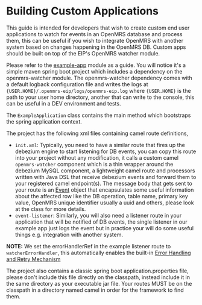 # Building Custom Applications

This guide is intended for developers that wish to create custom end user applications to watch for events in an OpenMRS
database and process them, this can be useful if you wish to integrate OpenMRS with another system based on changes
happening in the OpenMRS DB. Custom apps should be built on top of the EIP's OpenMRS watcher module.

Please refer to the [example-app](../../example-app) module as a guide. You will notice it's a simple maven spring boot project
which includes a dependency on the openmrs-watcher module. The openmrs-watcher dependency comes with a default logback
configuration file and writes the logs at `{USER.HOME}/.openmrs-eip/logs/openmrs-eip.log` where `{USER.HOME}` is the path
to your user home directory, another that can write to the console, this can be useful in a DEV environment and tests.

The `ExampleApplication` class contains the main method which bootstraps the spring application context.

The project has the following xml files containing camel route definitions,
- `init.xml`: Typically, you need to have a similar route that fires up the debezium engine to start listening for DB events,
  you can copy this route into your project without any modification, it calls a custom camel `openmrs-watcher` component
  which is a thin wrapper around the debezium MySQL component, a lightweight camel route and processors written with
  Java DSL that receive debezium events and forward them to your registered camel endpoint(s). The message body that gets
  sent to your route is an [Event](../../openmrs-watcher/src/main/java/org/openmrs/eip/mysql/watcher/Event.java) object that
  encapsulates some useful information about the affected row like the DB operation, table name, primary key value,
  OpenMRS unique identifier usually a uuid and others, please look at the class for more details.
- `event-listener`: Similarly, you will also need a listener route in your application that will be notified of DB events,
  the single listener in our example app just logs the event but in practice your will do some useful things e.g.
  integration with another system.

**NOTE:** We set the errorHandlerRef in the example listener route to `watcherErrorHandler`, this automatically enables
the built-in [Error Handling and Retry Mechanism](../../README.md#error-handling-and-retry-mechanism)

The project also contains a classic spring boot application.properties file, please don't include this file directly on
the classpath, instead include it in the same directory as your executable jar file. Your routes MUST be on the classpath
in a directory named camel in order for the framework to find them.